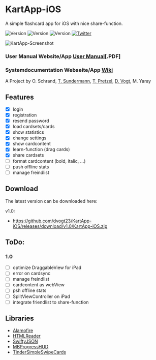 # KartApp-iOS
A simple flashcard app for iOS with nice share-function.

![Version](https://img.shields.io/badge/Version-1.0-green.svg?style=flat)
![Version](https://img.shields.io/badge/Platform-iOS-grey.svg?style=flat)
![Version](https://img.shields.io/badge/Swift-v2-green.svg?style=flat)
[![Twitter](https://img.shields.io/badge/twitter-@dtri23-blue.svg?style=flat)](http://twitter.com/dtri23)

![KartApp-Screenshot](http://m.dima23.de/main/wp-content/uploads/2016/01/kartapp.png)

### User Manual Website/App [User Manual](https://github.com/dvogt23/KartApp-iOS/raw/master/Files/Benutzerhandbuch%20KartApp.pdf)[.PDF]
### Systemdocumentation Webseite/App [Wiki](https://github.com/dvogt23/KartApp-iOS/wiki)

A Project by O. Schrand, [T. Sundermann](https://github.com/Sodamann), [T. Pretzel](https://github.com/tpretzel), [D. Vogt](https://github.com/dvogt23), M. Yaray

## Features
- [x] login
- [X] registration
- [X] resend password
- [X] load cardsets/cards
- [X] show statistics
- [X] change settings
- [X] show cardcontent
- [X] learn-function (drag cards)
- [X] share cardsets
- [ ] format cardcontent (bold, italic, ...)
- [ ] push offline stats
- [ ] manage freindlist

## Download

The latest version can be downloaded here:

v1.0:
  * https://github.com/dvogt23/KartApp-iOS/releases/download/v1.0/KartApp-iOS.zip

## ToDo:

### 1.0
 - [ ] optimize DraggableView for iPad
 - [ ] error on cardsync
 - [ ] manage freindlist
 - [ ] cardcontent as webView
 - [ ] psh offline stats
 - [ ] SplitViewController on iPad
 - [ ] integrate friendlist to share-function

## Libraries

 * [Alamofire](https://github.com/Alamofire/Alamofire) 
 * [HTMLReader](https://github.com/nolanw/HTMLReader) 
 * [SwiftyJSON](https://github.com/SwiftyJSON/SwiftyJSON) 
 * [MBProgressHUD](https://github.com/jdg/MBProgressHUD) 
 * [TinderSimpleSwipeCards](https://github.com/cwRichardKim/TinderSimpleSwipeCards) 
